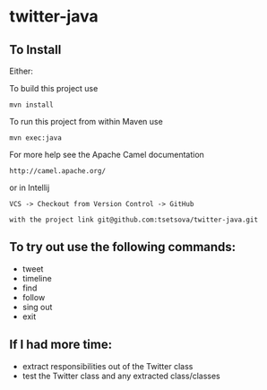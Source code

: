 # twitter-java

## To Install

Either:

To build this project use

    mvn install

To run this project from within Maven use

    mvn exec:java

For more help see the Apache Camel documentation

    http://camel.apache.org/

or in Intellij

    VCS -> Checkout from Version Control -> GitHub

    with the project link git@github.com:tsetsova/twitter-java.git


## To try out use the following commands:
* tweet
* timeline
* find
* follow
* sing out
* exit

## If I had more time:
 * extract responsibilities out of the Twitter class
 * test the Twitter class and any extracted class/classes

